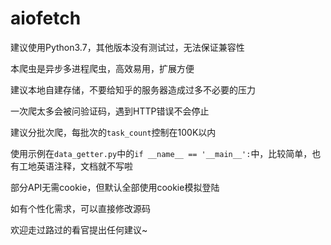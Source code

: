 # aiofetch

建议使用Python3.7，其他版本没有测试过，无法保证兼容性

本爬虫是异步多进程爬虫，高效易用，扩展方便

建议本地自建存储，不要给知乎的服务器造成过多不必要的压力

一次爬太多会被问验证码，遇到HTTP错误不会停止

建议分批次爬，每批次的`task_count`控制在100K以内

使用示例在`data_getter.py`中的`if __name__ == '__main__':`中，比较简单，也有工地英语注释，文档就不写啦

部分API无需cookie，但默认全部使用cookie模拟登陆

如有个性化需求，可以直接修改源码

欢迎走过路过的看官提出任何建议~
